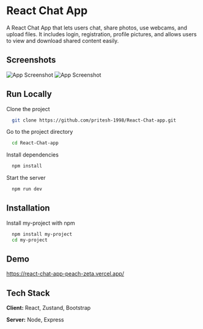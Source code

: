 
# React Chat App

A React Chat App that lets users chat, share photos, use webcams, and upload files. It includes login, registration, profile pictures, and allows users to view and download shared content easily.

## Screenshots

![App Screenshot](https://firebasestorage.googleapis.com/v0/b/reactchatapp-ac4d3.appspot.com/o/Lama-Dev-Chat-App.png?alt=media&token=3bdcdbe1-dd6a-46b9-af0e-354dc9acb615)
![App Screenshot](https://firebasestorage.googleapis.com/v0/b/reactchatapp-ac4d3.appspot.com/o/projectsPhtos%2Floginpagereactchatapp.png?alt=media&token=45bd7822-6c56-422c-98fc-752ce6382ee1)



## Run Locally

Clone the project

```bash
  git clone https://github.com/pritesh-1998/React-Chat-app.git
```

Go to the project directory

```bash
  cd React-Chat-app
```

Install dependencies

```bash
  npm install
```

Start the server

```bash
  npm run dev
```


## Installation

Install my-project with npm

```bash
  npm install my-project
  cd my-project
```
    
## Demo
https://react-chat-app-peach-zeta.vercel.app/



## Tech Stack

**Client:** React, Zustand, Bootstrap

**Server:** Node, Express

